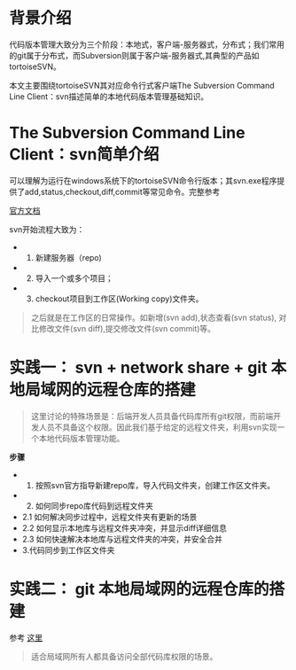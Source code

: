 # 背景介绍

代码版本管理大致分为三个阶段：本地式，客户端-服务器式，分布式；我们常用的git属于分布式，而Subversion则属于客户端-服务器式,其典型的产品如tortoiseSVN。

本文主要围绕tortoiseSVN其对应命令行式客户端The Subversion Command Line Client：svn描述简单的本地代码版本管理基础知识。

# The Subversion Command Line Client：svn简单介绍

可以理解为运行在windows系统下的tortoiseSVN命令行版本；其svn.exe程序提供了add,status,checkout,diff,commit等常见命令。完整参考

[官方文档](http://svnbook.red-bean.com/en/1.4/index.html)

svn开始流程大致为：
- 1. 新建服务器（repo)
- 2. 导入一个或多个项目；
- 3. checkout项目到工作区(Working copy)文件夹。

> 之后就是在工作区的日常操作。如新增(svn add),状态查看(svn status), 对比修改文件(svn diff),提交修改文件(svn commit)等。


# 实践一： svn + network share + git 本地局域网的远程仓库的搭建

> 这里讨论的特殊场景是：后端开发人员具备代码库所有git权限，而前端开发人员不具备这个权限。因此我们基于给定的远程文件夹，利用svn实现一个本地代码版本管理功能。

**步骤**

- 1. 按照svn官方指导新建repo库，导入代码文件夹，创建工作区文件夹。
- 2. 如何同步repo库代码到远程文件夹
- 2.1 如何解决同步过程中，远程文件夹有更新的场景
- 2.2 如何显示本地库与远程文件夹冲突，并显示diff详细信息
- 2.3 如何快速解决本地库与远程文件夹的冲突，并安全合并
- 3.代码同步到工作区文件夹


# 实践二： git  本地局域网的远程仓库的搭建

参考 [这里](https://blog.csdn.net/github_36878269/article/details/80967388)

>适合局域网所有人都具备访问全部代码库权限的场景。
